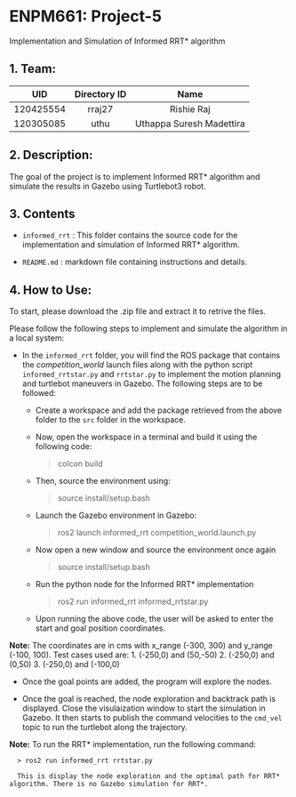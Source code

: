 # ENPM661: Project-5
Implementation and Simulation of Informed RRT* algorithm

## 1. Team:

|     UID     |  Directory ID  |            Name            |
|    :---:    | :------------: |           :----:           |
|  120425554  |     rraj27     |         Rishie Raj         |
|  120305085  |      uthu      |  Uthappa Suresh Madettira  |

## 2. Description:
The goal of the project is to implement Informed RRT* algorithm and simulate the results in Gazebo using Turtlebot3 robot.
## 3. Contents

 - `informed_rrt` : This folder contains the source code for the implementation and simulation of Informed RRT* algorithm.

 - `README.md` : markdown file containing instructions and details.

## 4. How to Use:

To start, please download the .zip file and extract it to retrive the files.

Please follow the following steps to implement and simulate the algorithm in a local system:

   - In the `informed_rrt` folder, you will find the ROS package that contains the *competition_world* launch files along with the python script `informed_rrtstar.py` and `rrtstar.py` to implement the motion planning and turtlebot maneuvers in Gazebo. The following steps are to be followed:

      - Create a workspace and add the package retrieved from the above folder to the `src` folder in the workspace.
      - Now, open the workspace in a terminal and build it using the following code:

         > colcon build

      - Then, source the environment using:

         > source install/setup.bash

      - Launch the Gazebo environment in Gazebo:

         > ros2 launch informed_rrt competition_world.launch.py 

      - Now open a new window and source the environment once again

         > source install/setup.bash

      - Run the python node for the Informed RRT* implementation

         > ros2 run informed_rrt informed_rrtstar.py

      - Upon running the above code, the user will be asked to enter the start and goal position coordinates.
   
   **Note:** The coordinates are in cms with x_range (-300, 300) and y_range (-100, 100). Test cases used are:
               1. (-250,0) and (50,-50)
               2. (-250,0) and (0,50)
               3. (-250,0) and (-100,0)

   - Once the goal points are added, the program will explore the nodes.

   - Once the goal is reached, the node exploration and backtrack path is displayed. Close the visulaization window to start the simulation in Gazebo. It then starts to publish the command velocities to the `cmd_vel` topic to run the turtlebot along the trajectory.

 **Note:** To run the RRT* implementation, run the following command:

      > ros2 run informed_rrt rrtstar.py

      This is display the node exploration and the optimal path for RRT* algorithm. There is no Gazebo simulation for RRT*.
